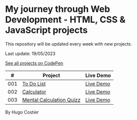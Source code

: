# My journey through Web Development - HTML, CSS & JavaScript projects

This repository will be updated every week with new projects.

Last update: 19/05/2023

[See all projects on CodePen](https://codepen.io/collection/YyvxdQ?sort_order=desc&sort_by=itemcreatedat&grid_type=grid)

|  #  | Project                                                            | Live Demo                                              |
| :-: | ------------------------------------------------------------------ | ------------------------------------------------------ |
| 001 | [To Do List](001%20-%20To%20Do%20List)                             | [Live Demo](https://codepen.io/HugoWebDev/pen/xxyzvBB) |
| 002 | [Calculator](002%20-%20Calculator)                                 | [Live Demo](https://codepen.io/HugoWebDev/pen/dygqOzP) |
| 003 | [Mental Calculation Quizz](003%20-%20Mental%20Calculation%20Quizz) | [Live Demo](https://codepen.io/HugoWebDev/pen/BaqGdLq) |

By Hugo Costier
